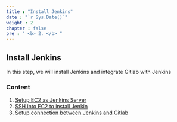 ```yaml
---
title : "Install Jenkins"
date : "`r Sys.Date()`"
weight : 2
chapter : false
pre : " <b> 2. </b> "
---
```


## Install Jenkins

In this step, we will install Jenkins and integrate Gitlab with Jenkins

### Content

1. [Setup EC2 as Jenkins Server](2.1-createec2/)
2. [SSH into EC2 to install Jenkin](2.2-sshec2/)
3. [Setup connection between Jenkins and Gitlab](2.3-connectec2/)
